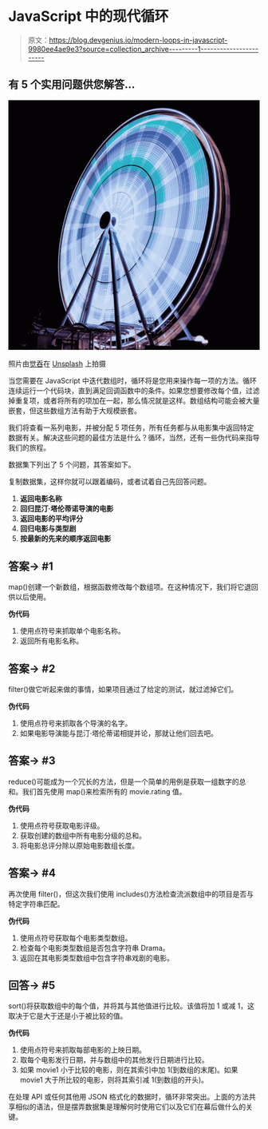# JavaScript 中的现代循环

> 原文：<https://blog.devgenius.io/modern-loops-in-javascript-9980ee4ae9e3?source=collection_archive---------1----------------------->

## 有 5 个实用问题供您解答…

![](img/7a69eafca5e5e2579f3df9a9a36024d5.png)

照片由[觉吞](https://unsplash.com/@kyawthutun?utm_source=medium&utm_medium=referral)在 [Unsplash](https://unsplash.com?utm_source=medium&utm_medium=referral) 上拍摄

当您需要在 JavaScript 中迭代数组时，循环将是您用来操作每一项的方法。循环连续运行一个代码块，直到满足回调函数中的条件。如果您想要修改每个值，过滤掉重复项，或者将所有的项加在一起，那么情况就是这样。数组结构可能会被大量嵌套，但这些数组方法有助于大规模嵌套。

我们将查看一系列电影，并被分配 5 项任务，所有任务都与从电影集中返回特定数据有关。解决这些问题的最佳方法是什么？循环，当然，还有一些伪代码来指导我们的旅程。

数据集下列出了 5 个问题，其答案如下。

复制数据集，这样你就可以跟着编码，或者试着自己先回答问题。

1.  **返回电影名称**
2.  **回归昆汀·塔伦蒂诺导演的电影**
3.  **返回电影的平均评分**
4.  **回归电影与类型剧**
5.  **按最新的先来的顺序返回电影**

## 答案→ #1

map()创建一个新数组，根据函数修改每个数组项。在这种情况下，我们将它退回供以后使用。

**伪代码**

1.  使用点符号来抓取单个电影名称。
2.  返回所有电影名称。

## 答案→ #2

filter()做它听起来做的事情，如果项目通过了给定的测试，就过滤掉它们。

**伪代码**

1.  使用点符号来抓取各个导演的名字。
2.  如果电影导演能与昆汀·塔伦蒂诺相提并论，那就让他们回去吧。

## 答案→ #3

reduce()可能成为一个冗长的方法，但是一个简单的用例是获取一组数字的总和。我们首先使用 map()来检索所有的 movie.rating 值。

**伪代码**

1.  使用点符号获取电影评级。
2.  获取创建的数组中所有电影分级的总和。
3.  将电影总评分除以原始电影数组长度。

## 答案→ #4

再次使用 filter()，但这次我们使用 includes()方法检查流派数组中的项目是否与特定字符串匹配。

**伪代码**

1.  使用点符号获取每个电影类型数组。
2.  检查每个电影类型数组是否包含字符串 Drama。
3.  返回在其电影类型数组中包含字符串戏剧的电影。

## 回答→ #5

sort()将获取数组中的每个值，并将其与其他值进行比较。该值将加 1 或减 1，这取决于它是大于还是小于被比较的值。

**伪代码**

1.  使用点符号来抓取每部电影的上映日期。
2.  取每个电影发行日期，并与数组中的其他发行日期进行比较。
3.  如果 movie1 小于比较的电影，则在其索引中加 1(到数组的末尾)。如果 movie1 大于所比较的电影，则将其索引减 1(到数组的开头)。

在处理 API 或任何其他用 JSON 格式化的数据时，循环非常突出。上面的方法共享相似的语法，但是摆弄数据集是理解何时使用它们以及它们在幕后做什么的关键。